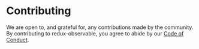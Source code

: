 # Contributing

We are open to, and grateful for, any contributions made by the community. By contributing to redux-observable, you agree to abide by our [Code of Conduct](https://github.com/msolvaag/redux-db/blob/master/CODE_OF_CONDUCT.md).
